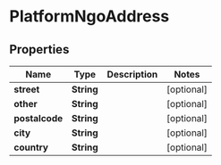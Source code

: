 

# PlatformNgoAddress


## Properties

Name | Type | Description | Notes
------------ | ------------- | ------------- | -------------
**street** | **String** |  |  [optional]
**other** | **String** |  |  [optional]
**postalcode** | **String** |  |  [optional]
**city** | **String** |  |  [optional]
**country** | **String** |  |  [optional]




